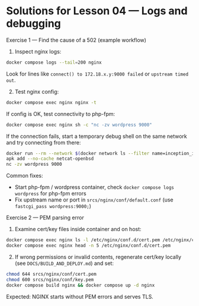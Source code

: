 # Solutions for Lesson 04 — Logs and debugging

Exercise 1 — Find the cause of a 502 (example workflow)

1. Inspect nginx logs:

```bash
docker compose logs --tail=200 nginx
```

Look for lines like `connect() to 172.18.x.y:9000 failed` or `upstream timed out`.

2. Test nginx config:

```bash
docker compose exec nginx nginx -t
```

If config is OK, test connectivity to php-fpm:

```bash
docker compose exec nginx sh -c "nc -zv wordpress 9000"
```

If the connection fails, start a temporary debug shell on the same network and try connecting from there:

```bash
docker run --rm --network $(docker network ls --filter name=inception_inception -q) -it alpine sh
apk add --no-cache netcat-openbsd
nc -zv wordpress 9000
```

Common fixes:
- Start php-fpm / wordpress container, check `docker compose logs wordpress` for php-fpm errors
- Fix upstream name or port in `srcs/nginx/conf/default.conf` (use `fastcgi_pass wordpress:9000;`)

Exercise 2 — PEM parsing error

1. Examine cert/key files inside container and on host:

```bash
docker compose exec nginx ls -l /etc/nginx/conf.d/cert.pem /etc/nginx/conf.d/key.pem
docker compose exec nginx head -n 5 /etc/nginx/conf.d/cert.pem
```

2. If wrong permissions or invalid contents, regenerate cert/key locally (see `DOCS/BUILD_AND_DEPLOY.md`) and set:

```bash
chmod 644 srcs/nginx/conf/cert.pem
chmod 600 srcs/nginx/conf/key.pem
docker compose build nginx && docker compose up -d nginx
```

Expected: NGINX starts without PEM errors and serves TLS.
